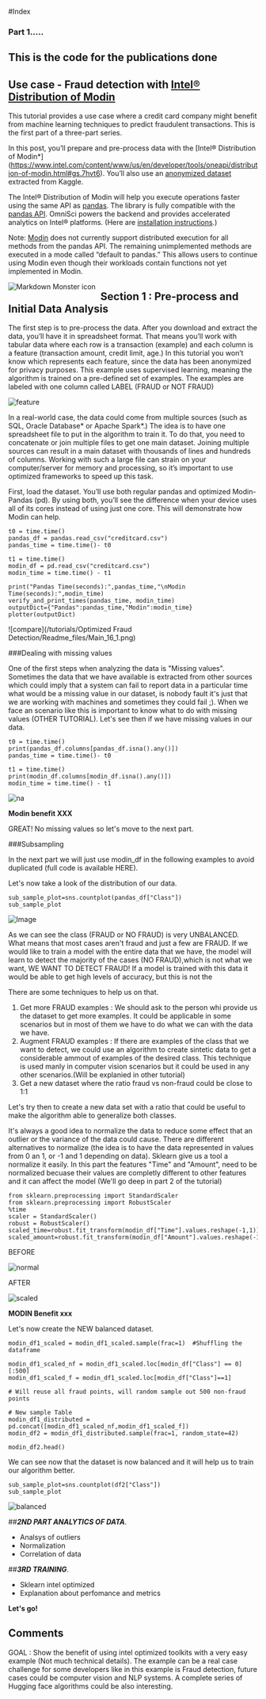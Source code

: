 #Index
### Part 1.....


## This is the code for the publications done 

## Use case - Fraud detection with [Intel® Distribution of Modin](https://www.intel.com/content/www/us/en/developer/tools/oneapi/distribution-of-modin.html#gs.7hvt6) 


This tutorial provides a use case where a credit card company might benefit from machine learning techniques to predict fraudulent transactions. This is the first part of a three-part series.

In this post, you’ll prepare and pre-process data with the [Intel® Distribution of Modin*] (https://www.intel.com/content/www/us/en/developer/tools/oneapi/distribution-of-modin.html#gs.7hvt6). You’ll also use an [anonymized dataset](https://www.kaggle.com/datasets/mlg-ulb/creditcardfraud) extracted from Kaggle.

The Intel® Distribution of Modin will help you execute operations faster using the same API as [pandas](https://pandas.pydata.org/). The library is fully compatible with the [pandas API](https://pandas.pydata.org/docs/reference/index.html). OmniSci powers the backend and provides accelerated analytics on Intel® platforms. (Here are [installation instructions](https://www.intel.com/content/www/us/en/developer/tools/oneapi/distribution-of-modin.html#gs.8blx9q).) 

Note: [Modin](https://modin.readthedocs.io/en/stable/) does not currently support distributed execution for all methods from the pandas API. The remaining unimplemented methods are executed in a mode called “default to pandas.” This allows users to continue using Modin even though their workloads contain functions not yet implemented in Modin. 

<img src="https://www.intel.com/content/dam/develop/public/us/en/images/diagrams-infographics/diagram-modin-arch-16x9.jpg.rendition.intel.web.1072.603.jpg"
     alt="Markdown Monster icon"
     style="float: left; margin-right: 10px;" />

## Section 1 : Pre-process and Initial Data Analysis

The first step is to pre-process the data. After you download and extract the data, you’ll have it in spreadsheet format. That means you’ll work with tabular data where each row is a transaction (example) and each column is a feature (transaction amount, credit limit, age.) In this tutorial you won’t know which represents each feature, since the data has been anonymized for privacy purposes. This example uses supervised learning, meaning the algorithm is trained on a pre-defined set of examples. The examples are labeled with one column called LABEL (FRAUD or NOT FRAUD) 

![feature](https://user-images.githubusercontent.com/40643766/202277132-96cde020-a402-4a2b-bc6e-feb01985f3c4.png)

In a real-world case, the data could come from multiple sources (such as SQL, Oracle Database* or Apache Spark*.) The idea is to have one spreadsheet file to put in the algorithm to train it. To do that, you need to concatenate or join multiple files to get one main dataset. Joining multiple sources can result in a main dataset with thousands of lines and hundreds of columns. Working with such a large file can strain on your computer/server for memory and processing, so it’s important to use optimized frameworks to speed up this task.

First, load the dataset. You’ll use both regular pandas and optimized Modin-Pandas (pd). By using both, you’ll see the difference when your device uses all of its cores instead of using just one core. This will demonstrate how Modin can help.

```
t0 = time.time()
pandas_df = pandas.read_csv("creditcard.csv")
pandas_time = time.time()- t0

t1 = time.time()
modin_df = pd.read_csv("creditcard.csv")
modin_time = time.time() - t1

print("Pandas Time(seconds):",pandas_time,"\nModin Time(seconds):",modin_time)
verify_and_print_times(pandas_time, modin_time)
outputDict={"Pandas":pandas_time,"Modin":modin_time}
plotter(outputDict)
```

![compare](/tutorials/Optimized Fraud Detection/Readme_files/Main_16_1.png)


###Dealing with missing values

One of the first steps when analyzing the data is "Missing values". Sometimes the data that we have available is extracted from other sources which could imply that a system can fail to report data in a particular time what would be a missing value in our dataset, is nobody fault it's just that we are working with machines and sometimes they could fail ;). When we face an scenario like this is important to know what to do with missing values (OTHER TUTORIAL).
Let's see then if we have missing values in our data. 

```
t0 = time.time()
print(pandas_df.columns[pandas_df.isna().any()])
pandas_time = time.time()- t0

t1 = time.time()
print(modin_df.columns[modin_df.isna().any()])
modin_time = time.time() - t1
```

![na](/Users/emlanza/Library/CloudStorage/OneDrive-IntelCorporation/Technical/S2E/Content/Images/na.png)

**Modin benefit XXX**

GREAT! No missing values so let's move to the next part.

###Subsampling

In the next part we will just use modin_df in the following examples to avoid duplicated (full code is available HERE). 

Let's now take a look of the distribution of our data.

```
sub_sample_plot=sns.countplot(pandas_df["Class"])
sub_sample_plot
```

![Image](/Users/emlanza/Library/CloudStorage/OneDrive-IntelCorporation/Technical/S2E/Content/Images/distribution.png)

As we can see the class (FRAUD or NO FRAUD) is very UNBALANCED. What means that most cases aren't fraud and just a few are FRAUD. If we would like to train a model with the entire data that we have, the model will learn to detect the majority of the cases (NO FRAUD),which is not what we want, WE WANT TO DETECT FRAUD! If a model is trained with this data it would be able to get high levels of accuracy, but this is not the

There are some techniques to help us on that.

1. Get more FRAUD examples : We should ask to the person whi provide us the dataset to get more examples. It could be applicable in some scenarios but in most of them we have to do what we can with the data we have.
2. Augment FRAUD examples : If there are examples of the class that we want to detect, we could use an algorithm to create sintetic data to get a considerable ammout of examples of the desired class. This technique is used manly in computer vision scenarios but it could be used in any other scenarios.(Will be explanied in other tutorial)
3. Get a new dataset where the ratio fraud vs non-fraud could be close to 1:1

Let's try then to create a new data set with a ratio that could be useful to make the algorithm able to generalize both classes.

It's always a good idea to normalize the data to reduce some effect that an outlier or the variance of the data could cause. There are different alternatives to normalize (the idea is to have the data represented in values from 0 an 1, or -1 and 1 depending on data). Sklearn give us a tool a normalize it easily.
In this part the features "Time" and "Amount", need to be normalized becuase their values are completly different to other features and it can affect the model (We'll go deep in part 2 of the tutorial)

```
from sklearn.preprocessing import StandardScaler
from sklearn.preprocessing import RobustScaler
%time
scaler = StandardScaler()
robust = RobustScaler()
scaled_time=robust.fit_transform(modin_df["Time"].values.reshape(-1,1))
scaled_amount=robust.fit_transform(modin_df["Amount"].values.reshape(-1,1))

```
BEFORE

![normal](/Users/emlanza/Library/CloudStorage/OneDrive-IntelCorporation/Technical/S2E/Content/Images/normal.png)

AFTER

![scaled](/Users/emlanza/Library/CloudStorage/OneDrive-IntelCorporation/Technical/S2E/Content/Images/scaled.png)

**MODIN Benefit xxx**

Let's now create the NEW balanced dataset. 

```
modin_df1_scaled = modin_df1_scaled.sample(frac=1)  #Shuffling the dataframe

modin_df1_scaled_nf = modin_df1_scaled.loc[modin_df["Class"] == 0][:500]
modin_df1_scaled_f = modin_df1_scaled.loc[modin_df["Class"]==1]

# Will reuse all fraud points, will random sample out 500 non-fraud points

# New sample Table
modin_df1_distributed = pd.concat([modin_df1_scaled_nf,modin_df1_scaled_f])
modin_df2 = modin_df1_distributed.sample(frac=1, random_state=42)

modin_df2.head()
```


We can see now that the dataset is now balanced and it will help us to train our algorithm better.

```
sub_sample_plot=sns.countplot(df2["Class"])
sub_sample_plot

```

![balanced](/Users/emlanza/Library/CloudStorage/OneDrive-IntelCorporation/Technical/S2E/Content/Images/balanced.png)


##***2ND PART ANALYTICS OF DATA***.

* Analsys of outliers
* Normalization
* Correlation of data

##***3RD TRAINING***.

* Sklearn intel optimized
* Explanation about perfomance and metrics 



**Let's go!**



## Comments

GOAL : Show the benefit of using intel optimized toolkits with a very easy example (Not much technical details). The example can be a real case challenge for some developers like in this example is Fraud detection, future cases could be computer vision and NLP systems. A complete series of Hugging face algorithms could be also interesting.
